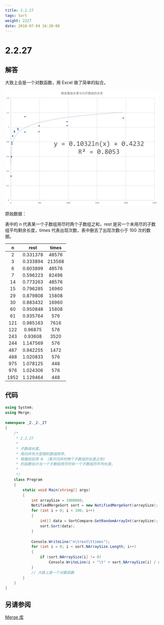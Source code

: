 ```yaml
---
title: 2.2.27
tags: Sort
weight: 2227
date: 2018-07-04 16:38:08
---
```


# 2.2.27


## 解答

大致上会是一个对数函数，用 Excel 做了简单的拟合。

![](/resources/2-2-27/1.jpg)

原始数据：

表中的 n 代表某一个子数组用尽时两个子数组之和，rest 是另一个未用尽的子数组平均剩余长度，times 代表出现次数，表中删去了出现次数小于 100 次的数据。

|  n   |   rest   | times  |
| :--: | :------: | :----: |
|  2   | 0.331378 | 48576  |
|  3   | 0.333894 | 213568 |
|  6   | 0.603899 | 48576  |
|  7   | 0.596223 | 82496  |
|  14  | 0.773263 | 48576  |
|  15  | 0.796285 | 16960  |
|  29  | 0.879808 | 15808  |
|  30  | 0.883432 | 16960  |
|  60  | 0.950848 | 15808  |
|  61  | 0.935764 |  576   |
| 121  | 0.985163 |  7616  |
| 122  | 0.96875  |  576   |
| 243  | 0.93608  |  3520  |
| 244  | 1.147569 |  576   |
| 487  | 0.942255 |  1472  |
| 488  | 1.020833 |  576   |
| 975  | 1.078125 |  448   |
| 976  | 1.024306 |  576   |
| 1952 | 1.129464 |  448   |

## 代码

```csharp
using System;
using Merge;

namespace _2._2._27
{
    /*
     * 2.2.27
     * 
     * 子数组长度。
     * 用归并将大型随机数组排序，
     * 根据经验用 N （某次归并时两个子数组的长度之和）
     * 的函数估计当一个子数组用尽时另一个子数组的平均长度。
     * 
     */
    class Program
    {
        static void Main(string[] args)
        {
            int arraySize = 1000000;
            NotifiedMergeSort sort = new NotifiedMergeSort(arraySize);
            for (int i = 0; i < 100; i++)
            {
                int[] data = SortCompare.GetRandomArrayInt(arraySize);
                sort.Sort(data);
            }

            Console.WriteLine("n\trest\ttimes");
            for (int i = 0; i < sort.NArraySize.Length; i++)
            {
                if (sort.NArraySize[i] != 0)
                    Console.WriteLine(i + "\t" + sort.NArraySize[i] / sort.NArraySizeTime[i] + "\t" + sort.NArraySizeTime[i]);
            }
            // 大致上是一个对数函数
        }
    }
}
```

## 另请参阅

[Merge 库](https://github.com/ikesnowy/Algorithms-4th-Edition-in-Csharp/tree/master/2%20Sorting/2.2/Merge)
